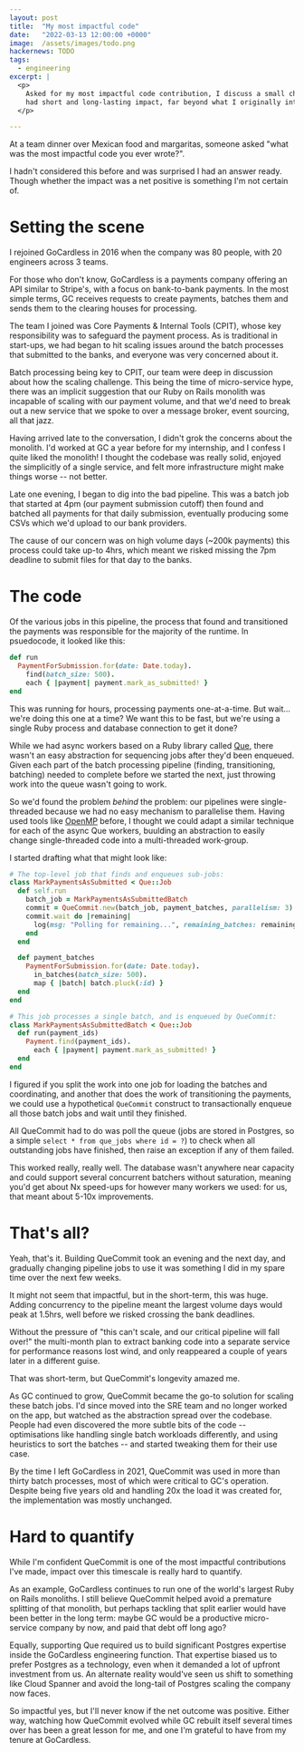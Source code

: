```yaml
---
layout: post
title:  "My most impactful code"
date:   "2022-03-13 12:00:00 +0000"
image:  /assets/images/todo.png
hackernews: TODO
tags:
  - engineering
excerpt: |
  <p>
    Asked for my most impactful code contribution, I discuss a small change that
    had short and long-lasting impact, far beyond what I originally intended.
  </p>

---
```


At a team dinner over Mexican food and margaritas, someone asked "what was the
most impactful code you ever wrote?".

I hadn't considered this before and was surprised I had an answer ready. Though
whether the impact was a net positive is something I'm not certain of.

# Setting the scene

I rejoined GoCardless in 2016 when the company was 80 people, with 20
engineers across 3 teams.

For those who don't know, GoCardless is a payments company offering an API
similar to Stripe's, with a focus on bank-to-bank payments. In the most simple
terms, GC receives requests to create payments, batches them and sends them to
the clearing houses for processing.

The team I joined was Core Payments & Internal Tools (CPIT), whose key
responsibility was to safeguard the payment process. As is traditional in
start-ups, we had began to hit scaling issues around the batch processes that
submitted to the banks, and everyone was very concerned about it.

Batch processing being key to CPIT, our team were deep in discussion about how
the scaling challenge. This being the time of micro-service hype, there was an
implicit suggestion that our Ruby on Rails monolith was incapable of scaling
with our payment volume, and that we'd need to break out a new service that we
spoke to over a message broker, event sourcing, all that jazz.

Having arrived late to the conversation, I didn't grok the concerns about the
monolith. I'd worked at GC a year before for my internship, and I confess I
quite liked the monolith! I thought the codebase was really solid, enjoyed the
simplicitly of a single service, and felt more infrastructure might make things
worse -- not better.

Late one evening, I began to dig into the bad pipeline. This was a batch job
that started at 4pm (our payment submission cutoff) then found and batched all
payments for that daily submission, eventually producing some CSVs which we'd
upload to our bank providers.

The cause of our concern was on high volume days (~200k payments) this process
could take up-to 4hrs, which meant we risked missing the 7pm deadline to submit
files for that day to the banks.

# The code

Of the various jobs in this pipeline, the process that found and transitioned
the payments was responsible for the majority of the runtime. In psuedocode, it
looked like this:


```ruby
def run
  PaymentForSubmission.for(date: Date.today).
    find(batch_size: 500).
    each { |payment| payment.mark_as_submitted! }
end
```

This was running for hours, processing payments one-at-a-time. But wait...
we're doing this one at a time? We want this to be fast, but we're using a
single Ruby process and database connection to get it done?

[que]: https://github.com/que-rb/que

While we had async workers based on a Ruby library called [Que][que], there
wasn't an easy abstraction for sequencing jobs after they'd been enqueued. Given
each part of the batch processing pipeline (finding, transitioning, batching)
needed to complete before we started the next, just throwing work into the queue
wasn't going to work.

[openmp]: https://openmp.org/

So we'd found the problem _behind_ the problem: our pipelines were
single-threaded because we had no easy mechanism to parallelise them. Having
used tools like [OpenMP][openmp] before, I thought we could adapt a similar
technique for each of the async Que workers, buulding an abstraction to easily
change single-threaded code into a multi-threaded work-group.

I started drafting what that might look like:

```ruby
# The top-level job that finds and enqueues sub-jobs:
class MarkPaymentsAsSubmitted < Que::Job
  def self.run
    batch_job = MarkPaymentsAsSubmittedBatch
    commit = QueCommit.new(batch_job, payment_batches, parallelism: 3)
    commit.wait do |remaining|
      log(msg: "Polling for remaining...", remaining_batches: remaining)
    end
  end

  def payment_batches
    PaymentForSubmission.for(date: Date.today).
      in_batches(batch_size: 500).
      map { |batch| batch.pluck(:id) }
  end
end

# This job processes a single batch, and is enqueued by QueCommit:
class MarkPaymentsAsSubmittedBatch < Que::Job
  def run(payment_ids)
    Payment.find(payment_ids).
      each { |payment| payment.mark_as_submitted! }
  end
end
```

I figured if you split the work into one job for loading the batches and
coordinating, and another that does the work of transitioning the payments, we
could use a hypothetical `QueCommit` construct to transactionally enqueue all
those batch jobs and wait until they finished.

All QueCommit had to do was poll the queue (jobs are stored in Postgres, so a
simple `select * from que_jobs where id = ?`) to check when all outstanding jobs
have finished, then raise an exception if any of them failed.

This worked really, really well. The database wasn't anywhere near capacity and
could support several concurrent batchers without saturation, meaning you'd get
about Nx speed-ups for however many workers we used: for us, that meant about
5-10x improvements.

# That's all?

Yeah, that's it. Building QueCommit took an evening and the next day, and
gradually changing pipeline jobs to use it was something I did in my spare time
over the next few weeks.

It might not seem that impactful, but in the short-term, this was huge. Adding
concurrency to the pipeline meant the largest volume days would peak at 1.5hrs,
well before we risked crossing the bank deadlines.

Without the pressure of "this can't scale, and our critical pipeline will fall
over!" the multi-month plan to extract banking code into a separate service for
performance reasons lost wind, and only reappeared a couple of years later in a
different guise.

That was short-term, but QueCommit's longevity amazed me.

As GC continued to grow, QueCommit became the go-to solution for scaling these
batch jobs. I'd since moved into the SRE team and no longer worked on the app,
but watched as the abstraction spread over the codebase. People had even
discovered the more subtle bits of the code -- optimisations like handling
single batch workloads differently, and using heuristics to sort the batches --
and started tweaking them for their use case.

By the time I left GoCardless in 2021, QueCommit was used in more than thirty
batch processes, most of which were critical to GC's operation. Despite being
five years old and handling 20x the load it was created for, the implementation
was mostly unchanged.

# Hard to quantify

While I'm confident QueCommit is one of the most impactful contributions I've
made, impact over this timescale is really hard to quantify.

As an example, GoCardless continues to run one of the world's largest Ruby on
Rails monoliths. I still believe QueCommit helped avoid a premature splitting of
that monolith, but perhaps tackling that split earlier would have been better in
the long term: maybe GC would be a productive micro-service company by now, and
paid that debt off long ago?

Equally, supporting Que required us to build significant Postgres expertise
inside the GoCardless engineering function. That expertise biased us to prefer
Postgres as a technology, even when it demanded a lot of upfront investment from
us. An alternate reality would've seen us shift to something like Cloud Spanner
and avoid the long-tail of Postgres scaling the company now faces.

So impactful yes, but I'll never know if the net outcome was positive. Either
way, watching how QueCommit evolved while GC rebuilt itself several times over
has been a great lesson for me, and one I'm grateful to have from my tenure at
GoCardless.
